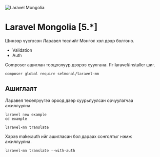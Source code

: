 ![Laravel Mongolia](http://s22.postimg.org/mtn77ds8x/h_XXQ0_CQm_Gj.gif "Laravel Mongolia")

# Laravel Mongolia [5.*]

Шинээр үүсгэсэн Ларавел төслийг Монгол хэл дээр болгоно. 
 - Validation
 - Auth

Composer ашиглан тооцоолуур дээрээ суулгана. Яг laravel/installer шиг.

```
composer global require selmonal/laravel-mn
```

## Ашиглалт

Ларавел төсөлрүүгээ ороод дээр суурьлуулсан орчуулагчаа ажиллуулна.

```
laravel new example
cd example

laravel-mn translate
```

Хэрэв make:auth ийг ашигласан бол дараах сонголтыг нэмж ажиллуулна.

```
laravel-mn translate --with-auth
```

